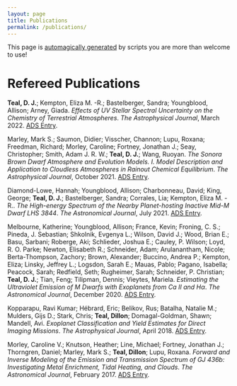 ```yaml
---
layout: page
title: Publications
permalink: /publications/
---
```

This page is [automagically generated](https://github.com/teald/teald.github.io/tree/main/scripts) by scripts you are more than welcome to use!

# Refereed Publications
**Teal, D. J.**; Kempton, Eliza M. -R.; Bastelberger, Sandra; Youngblood, Allison; Arney, Giada. _Effects of UV Stellar Spectral Uncertainty on the Chemistry of Terrestrial Atmospheres_. _The Astrophysical Journal_, March 2022. [ADS Entry](https://ui.adsabs.harvard.edu/abs/2022ApJ...927...90T).

Marley, Mark S.; Saumon, Didier; Visscher, Channon; Lupu, Roxana; Freedman, Richard; Morley, Caroline; Fortney, Jonathan J.; Seay, Christopher; Smith, Adam J. R. W.; **Teal, D. J.**; Wang, Ruoyan. _The Sonora Brown Dwarf Atmosphere and Evolution Models. I. Model Description and Application to Cloudless Atmospheres in Rainout Chemical Equilibrium_. _The Astrophysical Journal_, October 2021. [ADS Entry](https://ui.adsabs.harvard.edu/abs/2021ApJ...920...85M).

Diamond-Lowe, Hannah; Youngblood, Allison; Charbonneau, David; King, George; **Teal, D. J.**; Bastelberger, Sandra; Corrales, Lia; Kempton, Eliza M. -R.. _The High-energy Spectrum of the Nearby Planet-hosting Inactive Mid-M Dwarf LHS 3844_. _The Astronomical Journal_, July 2021. [ADS Entry](https://ui.adsabs.harvard.edu/abs/2021AJ....162...10D).

Melbourne, Katherine; Youngblood, Allison; France, Kevin; Froning, C. S.; Pineda, J. Sebastian; Shkolnik, Evgenya L.; Wilson, David J.; Wood, Brian E.; Basu, Sarbani; Roberge, Aki; Schlieder, Joshua E.; Cauley, P. Wilson; Loyd, R. O. Parke; Newton, Elisabeth R.; Schneider, Adam; Arulanantham, Nicole; Berta-Thompson, Zachory; Brown, Alexander; Buccino, Andrea P.; Kempton, Eliza; Linsky, Jeffrey L.; Logsdon, Sarah E.; Mauas, Pablo; Pagano, Isabella; Peacock, Sarah; Redfield, Seth; Rugheimer, Sarah; Schneider, P. Christian; **Teal, D. J.**; Tian, Feng; Tilipman, Dennis; Vieytes, Mariela. _Estimating the Ultraviolet Emission of M Dwarfs with Exoplanets from Ca II and Hα_. _The Astronomical Journal_, December 2020. [ADS Entry](https://ui.adsabs.harvard.edu/abs/2020AJ....160..269M).

Kopparapu, Ravi Kumar; Hébrard, Eric; Belikov, Rus; Batalha, Natalie M.; Mulders, Gijs D.; Stark, Chris; **Teal, Dillon**; Domagal-Goldman, Shawn; Mandell, Avi. _Exoplanet Classification and Yield Estimates for Direct Imaging Missions_. _The Astrophysical Journal_, April 2018. [ADS Entry](https://ui.adsabs.harvard.edu/abs/2018ApJ...856..122K).

Morley, Caroline V.; Knutson, Heather; Line, Michael; Fortney, Jonathan J.; Thorngren, Daniel; Marley, Mark S.; **Teal, Dillon**; Lupu, Roxana. _Forward and Inverse Modeling of the Emission and Transmission Spectrum of GJ 436b: Investigating Metal Enrichment, Tidal Heating, and Clouds_. _The Astronomical Journal_, February 2017. [ADS Entry](https://ui.adsabs.harvard.edu/abs/2017AJ....153...86M).

